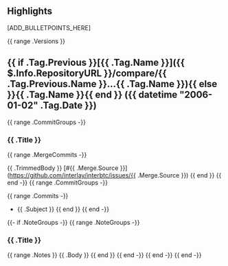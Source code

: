 ## Highlights

[ADD_BULLETPOINTS_HERE]

{{ range .Versions }}
<a name="{{ .Tag.Name }}"></a>

## {{ if .Tag.Previous }}[{{ .Tag.Name }}]({{ $.Info.RepositoryURL }}/compare/{{ .Tag.Previous.Name }}...{{ .Tag.Name }}){{ else }}{{ .Tag.Name }}{{ end }} ({{ datetime "2006-01-02" .Tag.Date }})

{{ range .CommitGroups -}}

### {{ .Title }}

{{ range .MergeCommits -}}

{{ .TrimmedBody }} [#{{ .Merge.Source }}](https://github.com/interlay/interbtc/issues/{{ .Merge.Source }}) {{ end }} {{ end -}}
{{ range .CommitGroups -}}

{{ range .Commits -}}

* {{ .Subject }}
  {{ end }}
  {{ end -}}

{{- if .NoteGroups -}}
{{ range .NoteGroups -}}

### {{ .Title }}

{{ range .Notes }}
{{ .Body }}
{{ end }}
{{ end -}}
{{ end -}}
{{ end -}}